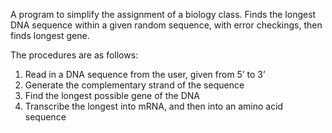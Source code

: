 A program to simplify the assignment of a biology class. 
Finds the longest DNA sequence within a given random sequence, with error checkings, then finds longest gene.

The procedures are as follows:

1. Read in a DNA sequence from the user, given from 5’ to 3’
2. Generate the complementary strand of the sequence
3. Find the longest possible gene of the DNA
4. Transcribe the longest into mRNA, and then into an amino acid sequence 
